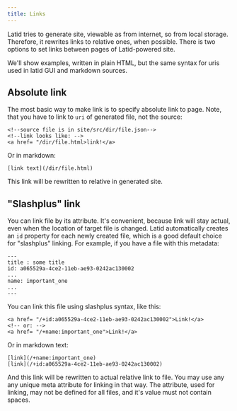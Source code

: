 ```yaml
---
title: Links
---
```

Latid tries to generate site, viewable as from internet, so from local storage. Therefore, 
it rewrites links to relative ones, when possible. There is two options to set links
between pages of Latid-powered site.

We'll show examples, written in plain HTML, but the same syntax for uris used in latid GUI and markdown
sources.

Absolute link
-------------
The most basic way to make link is to specify absolute link to page. Note, that you 
have to link to `uri` of generated file, not the source:

    <!--source file is in site/src/dir/file.json-->
    <!--link looks like: -->
    <a href= "/dir/file.html>link!</a>
    
Or in markdown:

    [link text](/dir/file.html)

This link will be rewritten to relative in generated site.
    
"Slashplus" link
----------
You can link file by its attribute. It's convenient, because link will 
stay actual, even when the location of target file is changed. Latid
automatically creates an `id` property for each newly created file, which 
is a good default choice for "slashplus" linking. For example, 
if you have a file with this metadata: 

    ---
    title : some title
    id: a065529a-4ce2-11eb-ae93-0242ac130002
    ...
    name: important_one 
    ...
    ---

You can link this file using slashplus syntax, like this: 

    <a href= "/+id:a065529a-4ce2-11eb-ae93-0242ac130002">Link!</a>
    <!-- or: -->
    <a href= "/+name:important_one">Link!</a>
    
Or in markdown text:
    
    [link](/+name:important_one)
    [link](/+id:a065529a-4ce2-11eb-ae93-0242ac130002)
    


And this link will be rewritten to actual relative link to file. You may use any 
any unique meta attribute for linking in that way. The attribute, used for 
linking, may not be defined for all files, and it's value must not contain
spaces.
